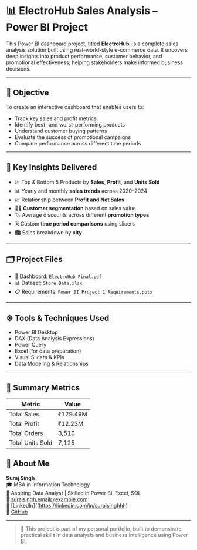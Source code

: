 # 📊 ElectroHub Sales Analysis – Power BI Project

This Power BI dashboard project, titled **ElectroHub**, is a complete sales analysis solution built using real-world-style e-commerce data. It uncovers deep insights into product performance, customer behavior, and promotional effectiveness, helping stakeholders make informed business decisions.

---

## 🎯 Objective

To create an interactive dashboard that enables users to:
- Track key sales and profit metrics
- Identify best- and worst-performing products
- Understand customer buying patterns
- Evaluate the success of promotional campaigns
- Compare performance across different time periods

---

## 🧠 Key Insights Delivered

- 📈 Top & Bottom 5 Products by **Sales**, **Profit**, and **Units Sold**
- 📊 Yearly and monthly **sales trends** across 2020–2024
- 💹 Relationship between **Profit and Net Sales**
- 🧍‍♂️ **Customer segmentation** based on sales value
- 🏷️ Average discounts across different **promotion types**
- 🗓️ Custom **time period comparisons** using slicers
- 🏙️ Sales breakdown by **city**

---

## 🗂️ Project Files

- 📄 Dashboard: `ElectroHub Final.pdf`
- 📊 Dataset: `Store Data.xlsx`
- 📋 Requirements: `Power BI Project 1 Requirements.pptx`

---

## ⚙️ Tools & Techniques Used

- Power BI Desktop  
- DAX (Data Analysis Expressions)  
- Power Query  
- Excel (for data preparation)  
- Visual Slicers & KPIs  
- Data Modeling & Relationships

---

## 🔢 Summary Metrics

| Metric             | Value        |
|--------------------|--------------|
| Total Sales        | ₹129.49M     |
| Total Profit       | ₹12.23M      |
| Total Orders       | 3,510        |
| Total Units Sold   | 7,125        |


## 👤 About Me

**Suraj Singh**  
🎓 MBA in Information Technology  
💼 Aspiring Data Analyst | Skilled in Power BI, Excel, SQL  
📧 surajsingh.email@example.com  
🔗 [LinkedIn]((https://linkedin.com/in/surajsinghhh)  
🔗 [GitHub](https://github.com/SurajSinghhh)

---

> 🚀 This project is part of my personal portfolio, built to demonstrate practical skills in data analysis and business intelligence using Power BI.
